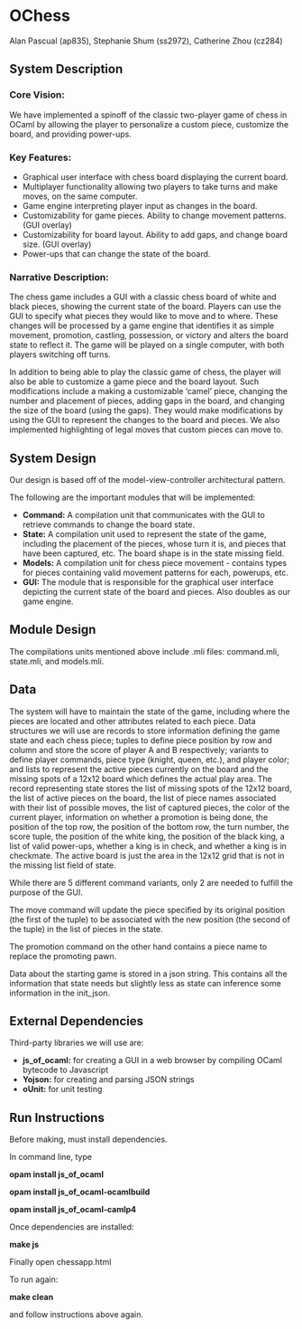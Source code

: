 # OChess

Alan Pascual (ap835), Stephanie Shum (ss2972), Catherine Zhou (cz284)

## System Description

### Core Vision:

We have implemented a spinoff of the classic two-player game of chess in OCaml by allowing the player to personalize a custom piece, customize the board, and providing power-ups.

### Key Features:

* Graphical user interface with chess board displaying the current board.
* Multiplayer functionality allowing two players to take turns and make moves, on the same computer.
* Game engine interpreting player input as changes in the board.
* Customizability for game pieces. Ability to change movement patterns. (GUI overlay)
* Customizability for board layout. Ability to add gaps, and change board size. (GUI overlay)
* Power-ups that can change the state of the board.

### Narrative Description:

The chess game includes a GUI with a classic chess board of white and black pieces, showing the current state of the board. Players can use the GUI to specify what pieces they would like to move and to where. These changes will be processed by a game engine that identifies it as simple movement, promotion, castling, possession, or victory and alters the board state to reflect it. The game will be played on a single computer, with both players switching off turns.

In addition to being able to play the classic game of chess, the player will also be able to customize a game piece and the board layout. Such modifications include a making a customizable ‘camel’ piece, changing the number and placement of pieces, adding gaps in the board, and changing the size of the board (using the gaps). They would make modifications by using the GUI to represent the changes to the board and pieces. We also implemented highlighting of legal moves that custom pieces can move to.

## System Design

Our design is based off of the model-view-controller architectural pattern.

The following are the important modules that will be implemented:

* **Command:** A compilation unit that communicates with the GUI to retrieve commands to change the board state.
* **State:** A compilation unit used to represent the state of the game, including the placement of the pieces, whose turn it is, and pieces that have been captured, etc. The board shape is in the state missing field.
* **Models:** A compilation unit for chess piece movement - contains types for pieces containing valid movement patterns for each, powerups, etc.
* **GUI:** The module that is responsible for the graphical user interface depicting the current state of the board and pieces. Also doubles as our game engine.

## Module Design

The compilations units mentioned above include .mli files: command.mli, state.mli, and models.mli.

## Data

The system will have to maintain the state of the game, including where the pieces are located and other attributes related to each piece. Data structures we will use are records to store information defining the game state and each chess piece; tuples to define piece position by row and column and store the score of player A and B respectively; variants to define player commands, piece type (knight, queen, etc.), and player color; and lists to represent the active pieces currently on the board and the missing spots of a 12x12 board which defines the actual play area. The record representing state stores the list of missing spots of the 12x12 board, the list of active pieces on the board, the list of piece names associated with their list of possible moves, the list of captured pieces, the color of the current player, information on whether a promotion is being done, the position of the top row, the position of the bottom row, the turn number, the score tuple, the position of the white king, the position of the black king, a list of valid power-ups, whether a king is in check, and whether a king is in checkmate. The active board is just the area in the 12x12 grid that is not in the missing list field of state.

While there are 5 different command variants, only 2 are needed to fulfill the purpose of the GUI.

The move command will update the piece specified by its original position (the first of the tuple) to be associated with the new position (the second of the tuple) in the list of pieces in the state. 

The promotion command on the other hand contains a piece name to replace the promoting pawn.

Data about the starting game is stored in a json string. This contains all the information that state needs but slightly less as state can inference some information in the init_json.

## External Dependencies

Third-party libraries we will use are:
* **js_of_ocaml:** for creating a GUI in a web browser by compiling OCaml bytecode to Javascript
* **Yojson:** for creating and parsing JSON strings
* **oUnit:** for unit testing

## Run Instructions

Before making, must install dependencies.

In command line, type

**opam install js_of_ocaml**

**opam install js_of_ocaml-ocamlbuild**

**opam install js_of_ocaml-camlp4**

Once dependencies are installed:

**make js**

Finally open chessapp.html 

To run again:

**make clean**

and follow instructions above again.

